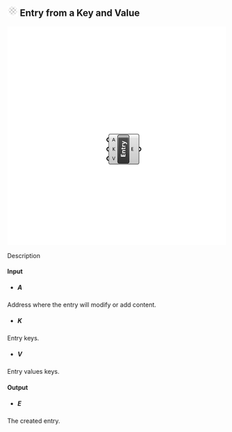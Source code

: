 ## ![](../../images/icons/Entry_from_a_Key_and_Value.png) Entry from a Key and Value

![](../../images/components/Entry_from_a_Key_and_Value.png)

Description

#### Input
* ##### A 
Address where the entry will modify or add content.
* ##### K 
Entry keys.
* ##### V 
Entry values keys.

#### Output
* ##### E
The created entry.